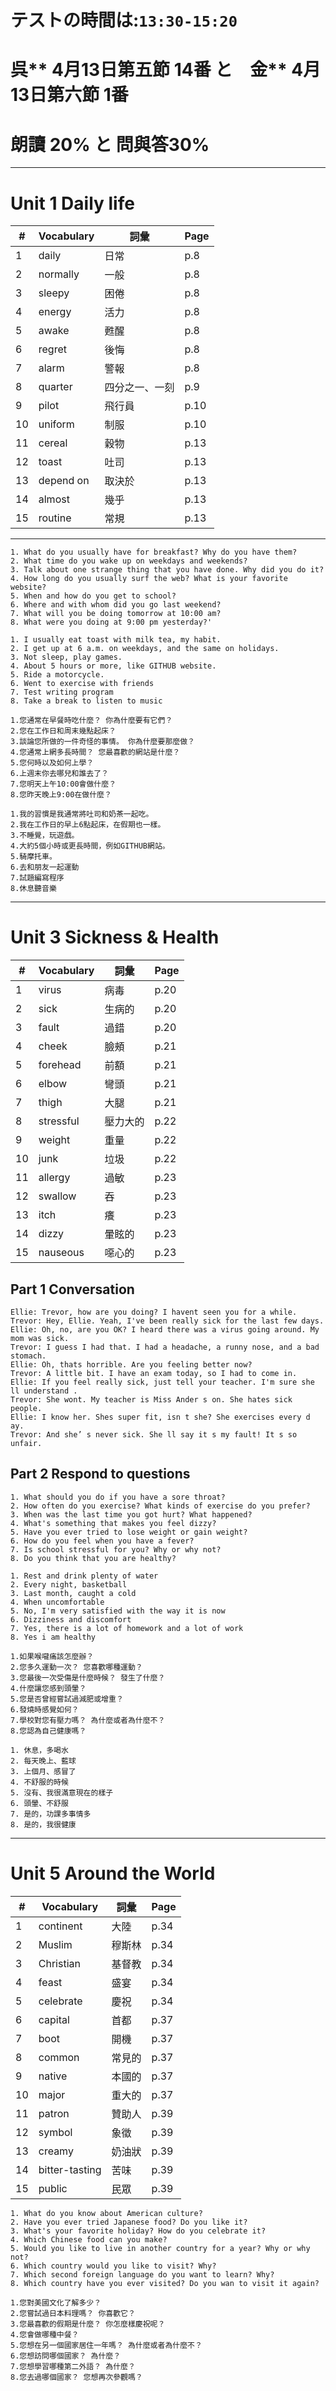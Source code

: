 # テストの時間は:`13:30-15:20`
# 呉** 4月13日第五節 14番 と　金** 4月13日第六節 1番
# 朗讀 20% と 問與答30%
___
# Unit 1 Daily life
|#|Vocabulary|詞彙|Page|
|-|---------|---|-----|
|1|daily|日常|p.8|
|2|normally|一般|p.8|
|3|sleepy|困倦|p.8|
|4|energy|活力|p.8|
|5|awake|甦醒|p.8|
|6|regret|後悔|p.8|
|7|alarm|警報|p.8|
|8|quarter|四分之一、一刻|p.9|
|9|pilot|飛行員|p.10|
|10|uniform|制服|p.10|
|11|cereal|穀物|p.13|
|12|toast|吐司|p.13|
|13|depend on|取決於|p.13|
|14|almost|幾乎|p.13|
|15|routine|常規|p.13|
___
```
1. What do you usually have for breakfast? Why do you have them? 
2. What time do you wake up on weekdays and weekends? 
3. Talk about one strange thing that you have done. Why did you do it? 
4. How long do you usually surf the web? What is your favorite website? 
5. When and how do you get to school? 
6. Where and with whom did you go last weekend? 
7. What will you be doing tomorrow at 10:00 am? 
8. What were you doing at 9:00 pm yesterday?'
```
```
1. I usually eat toast with milk tea, my habit.
2. I get up at 6 a.m. on weekdays, and the same on holidays.
3. Not sleep, play games.
4. About 5 hours or more, like GITHUB website.
5. Ride a motorcycle.
6. Went to exercise with friends
7. Test writing program
8. Take a break to listen to music
```
```
1.您通常在早餐時吃什麼？ 你為什麼要有它們？
2.您在工作日和周末幾點起床？
3.談論您所做的一件奇怪的事情。 你為什麼要那麼做？
4.您通常上網多長時間？ 您最喜歡的網站是什麼？
5.您何時以及如何上學？
6.上週末你去哪兒和誰去了？
7.您明天上午10:00會做什麼？
8.您昨天晚上9:00在做什麼？
```
```
1.我的習慣是我通常將吐司和奶茶一起吃。
2.我在工作日的早上6點起床，在假期也一樣。
3.不睡覺，玩遊戲。
4.大約5個小時或更長時間，例如GITHUB網站。
5.騎摩托車。
6.去和朋友一起運動
7.試題編寫程序
8.休息聽音樂
```
___
# Unit 3 Sickness & Health

|#|Vocabulary|詞彙|Page|
|-|---------|-|-----|
|1|virus|病毒|p.20|
|2|sick|生病的|p.20|
|3|fault|過錯|p.20|
|4|cheek|臉頰|p.21|
|5|forehead|前額|p.21|
|6|elbow|彎頭|p.21|
|7|thigh|大腿|p.21|
|8|stressful|壓力大的|p.22|
|9|weight|重量|p.22|
|10|junk|垃圾|p.22|
|11|allergy|過敏|p.23|
|12|swallow|吞|p.23|
|13|itch|癢|p.23|
|14|dizzy|暈眩的|p.23|
|15|nauseous|噁心的|p.23|

## Part 1 Conversation
```
Ellie: Trevor, how are you doing? I havent seen you for a while.
Trevor: Hey, Ellie. Yeah, I've been really sick for the last few days.
Ellie: Oh, no, are you OK? I heard there was a virus going around. My mom was sick.
Trevor: I guess I had that. I had a headache, a runny nose, and a bad stomach.
Ellie: Oh, thats horrible. Are you feeling better now?
Trevor: A little bit. I have an exam today, so I had to come in.
Ellie: If you feel really sick, just tell your teacher. I'm sure she ll understand .
Trevor: She wont. My teacher is Miss Ander s on. She hates sick people.
Ellie: I know her. Shes super fit, isn t she? She exercises every d ay.
Trevor: And she’ s never sick. She ll say it s my fault! It s so unfair.
```
## Part 2 Respond to questions
```
1. What should you do if you have a sore throat? 
2. How often do you exercise? What kinds of exercise do you prefer? 
3. When was the last time you got hurt? What happened? 
4. What's something that makes you feel dizzy? 
5. Have you ever tried to lose weight or gain weight? 
6. How do you feel when you have a fever? 
7. Is school stressful for you? Why or why not? 
8. Do you think that you are healthy?
```
```
1. Rest and drink plenty of water
2. Every night, basketball
3. Last month, caught a cold
4. When uncomfortable
5. No, I'm very satisfied with the way it is now
6. Dizziness and discomfort
7. Yes, there is a lot of homework and a lot of work
8. Yes i am healthy
```
```
1.如果喉嚨痛該怎麼辦？
2.您多久運動一次？ 您喜歡哪種運動？
3.您最後一次受傷是什麼時候？ 發生了什麼？
4.什麼讓您感到頭暈？
5.您是否曾經嘗試過減肥或增重？
6.發燒時感覺如何？
7.學校對您有壓力嗎？ 為什麼或者為什麼不？
8.您認為自己健康嗎？
```
```
1. 休息，多喝水
2. 每天晚上、藍球
3. 上個月、感冒了
4. 不舒服的時候
5. 沒有、我很滿意現在的樣子 
6. 頭暈、不舒服
7. 是的，功課多事情多
8. 是的，我很健康
```
___
# Unit 5 Around the World

|#|Vocabulary|詞彙|Page|
|-|---------|-|-----|
|1|continent|大陸|p.34|
|2|Muslim|穆斯林|p.34|
|3|Christian|基督教|p.34|
|4|feast|盛宴|p.34|
|5|celebrate|慶祝|p.34|
|6|capital|首都|p.37|
|7|boot|開機|p.37|
|8|common|常見的|p.37|
|9|native|本國的|p.37|
|10|major|重大的|p.37|
|11|patron|贊助人|p.39|
|12|symbol|象徵|p.39|
|13|creamy|奶油狀|p.39|
|14|bitter-tasting|苦味|p.39|
|15|public|民眾|p.39|
```
1. What do you know about American culture? 
2. Have you ever tried Japanese food? Do you like it? 
3. What's your favorite holiday? How do you celebrate it? 
4. Which Chinese food can you make?
5. Would you like to live in another country for a year? Why or why not? 
6. Which country would you like to visit? Why? 
7. Which second foreign language do you want to learn? Why?
8. Which country have you ever visited? Do you wan to visit it again?
```
```
1.您對美國文化了解多少？
2.您嘗試過日本料理嗎？ 你喜歡它？
3.您最喜歡的假期是什麼？ 你怎麼樣慶祝呢？
4.您會做哪種中餐？
5.您想在另一個國家居住一年嗎？ 為什麼或者為什麼不？
6.您想訪問哪個國家？ 為什麼？
7.您想學習哪種第二外語？ 為什麼？
8.您去過哪個國家？ 您想再次參觀嗎？
```
